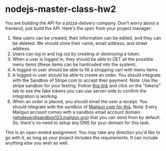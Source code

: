 # nodejs-master-class-hw2
You are building the API for a pizza-delivery company. Don't worry about a frontend, just build the API.
Here's the spec from your project manager:
1. New users can be created, their information can be edited, and they can be deleted. We should store
their name, email address, and street address.
1. Users can log in and log out by creating or destroying a token.
1. When a user is logged in, they should be able to GET all the possible menu items (these items can be
hardcoded into the system).
1. A logged-in user should be able to fill a shopping cart with menu items
1. A logged-in user should be able to create an order. You should integrate with the Sandbox of Stripe.com
to accept their payment. Note: Use the stripe sandbox for your testing. Follow
[this link](https://stripe.com/docs/testing#cards) and click on the "tokens" tab to see the fake tokens you
can use server-side to confirm the integration is working.
1. When an order is placed, you should email the user a receipt. You should integrate with the sandbox of
[Mailgun.com for this](https://documentation.mailgun.com/en/latest/faqs.html#how-do-i-pick-a-domain-name-for-my-mailgun-account).
Note: Every Mailgun account comes with a sandbox email account domain
(whatever@sandbox123.mailgun.org) that you can send from by default. So, there's no need to setup any
DNS for your domain for this task.

This is an open-ended assignment. You may take any direction you'd like to go with it, as long as your project includes the requirements. It can include anything else you wish as well. 
